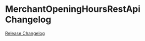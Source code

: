 # MerchantOpeningHoursRestApi Changelog

[Release Changelog](https://github.com/spryker/merchant-opening-hours-rest-api/releases)
